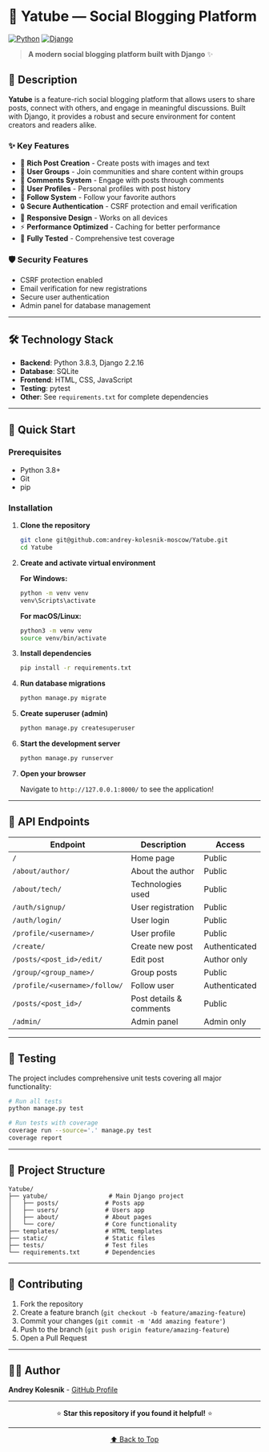 <a id="top"></a>
# 🚀 Yatube — Social Blogging Platform

[![Python](https://img.shields.io/badge/Python-3.8.3-blue.svg)](https://www.python.org/)
[![Django](https://img.shields.io/badge/Django-2.2.16-green.svg)](https://www.djangoproject.com/)

> **A modern social blogging platform built with Django** ✨

## 📖 Description

**Yatube** is a feature-rich social blogging platform that allows users to share posts, connect with others, and engage in meaningful discussions. Built with Django, it provides a robust and secure environment for content creators and readers alike.

### ✨ Key Features

- 📝 **Rich Post Creation** - Create posts with images and text
- 👥 **User Groups** - Join communities and share content within groups
- 💬 **Comments System** - Engage with posts through comments
- 👤 **User Profiles** - Personal profiles with post history
- 🔔 **Follow System** - Follow your favorite authors
- 🔒 **Secure Authentication** - CSRF protection and email verification
- 📱 **Responsive Design** - Works on all devices
- ⚡ **Performance Optimized** - Caching for better performance
- 🧪 **Fully Tested** - Comprehensive test coverage

### 🛡️ Security Features

- CSRF protection enabled
- Email verification for new registrations
- Secure user authentication
- Admin panel for database management

---

## 🛠️ Technology Stack

- **Backend**: Python 3.8.3, Django 2.2.16
- **Database**: SQLite
- **Frontend**: HTML, CSS, JavaScript
- **Testing**: pytest
- **Other**: See `requirements.txt` for complete dependencies

---

## 🚀 Quick Start

### Prerequisites

- Python 3.8+
- Git
- pip

### Installation

1. **Clone the repository**
   ```bash
   git clone git@github.com:andrey-kolesnik-moscow/Yatube.git
   cd Yatube
   ```

2. **Create and activate virtual environment**
   
   **For Windows:**
   ```bash
   python -m venv venv
   venv\Scripts\activate
   ```
   
   **For macOS/Linux:**
   ```bash
   python3 -m venv venv
   source venv/bin/activate
   ```

3. **Install dependencies**
   ```bash
   pip install -r requirements.txt
   ```

4. **Run database migrations**
   ```bash
   python manage.py migrate
   ```

5. **Create superuser (admin)**
   ```bash
   python manage.py createsuperuser
   ```

6. **Start the development server**
   ```bash
   python manage.py runserver
   ```

7. **Open your browser**
   
   Navigate to `http://127.0.0.1:8000/` to see the application!

---

## 📍 API Endpoints

| Endpoint | Description | Access |
|----------|-------------|---------|
| `/` | Home page | Public |
| `/about/author/` | About the author | Public |
| `/about/tech/` | Technologies used | Public |
| `/auth/signup/` | User registration | Public |
| `/auth/login/` | User login | Public |
| `/profile/<username>/` | User profile | Public |
| `/create/` | Create new post | Authenticated |
| `/posts/<post_id>/edit/` | Edit post | Author only |
| `/group/<group_name>/` | Group posts | Public |
| `/profile/<username>/follow/` | Follow user | Authenticated |
| `/posts/<post_id>/` | Post details & comments | Public |
| `/admin/` | Admin panel | Admin only |

---

## 🧪 Testing

The project includes comprehensive unit tests covering all major functionality:

```bash
# Run all tests
python manage.py test

# Run tests with coverage
coverage run --source='.' manage.py test
coverage report
```

---

## 📁 Project Structure

```
Yatube/
├── yatube/                 # Main Django project
│   ├── posts/             # Posts app
│   ├── users/             # Users app
│   ├── about/             # About pages
│   └── core/              # Core functionality
├── templates/             # HTML templates
├── static/                # Static files
├── tests/                 # Test files
└── requirements.txt       # Dependencies
```

---

## 🤝 Contributing

1. Fork the repository
2. Create a feature branch (`git checkout -b feature/amazing-feature`)
3. Commit your changes (`git commit -m 'Add amazing feature'`)
4. Push to the branch (`git push origin feature/amazing-feature`)
5. Open a Pull Request

---

## 👨‍💻 Author

**Andrey Kolesnik** - [GitHub Profile](https://github.com/andrey-kolesnik-california)

---

<div align="center">

⭐ **Star this repository if you found it helpful!** ⭐

</div>

---

<div align="center">

[⬆️ Back to Top](#top)

</div>
